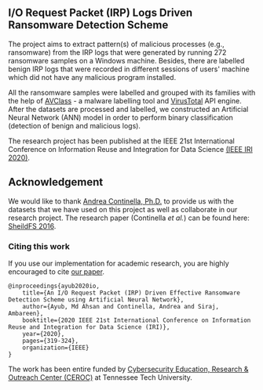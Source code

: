 ## I/O Request Packet (IRP) Logs Driven Ransomware Detection Scheme

The project aims to extract pattern(s) of malicious processes (e.g., ransomware) from the IRP logs that were generated by running 272 ransomware samples on a Windows machine. Besides, there are labelled benign IRP logs that were recorded in different sessions of users' machine which did not have any malicious program installed.

All the ransomware samples were labelled and grouped with its families with the help of [AVClass](https://github.com/malicialab/avclass) - a malware labelling tool and [VirusTotal](https://developers.virustotal.com/reference) API engine. After the datasets are processed and labelled, we constructed an Artificial Neural Network (ANN) model in order to perform binary classification (detection of benign and malicious logs).

The research project has been published at the IEEE 21st International Conference on Information Reuse and Integration for Data Science [(IEEE IRI 2020)](https://homepages.uc.edu/~niunn/IRI20/).


## Acknowledgement

We would like to thank [Andrea Continella, Ph.D.](https://conand.me/) to provide us with the datasets that we have used on this project as well as collaborate in our research project. The research paper (Continella _et al._) can be found here: [SheildFS 2016](https://dl.acm.org/doi/pdf/10.1145/2991079.2991110).


### Citing this work
If you use our implementation for academic research, you are highly encouraged to cite [our paper](https://ieeexplore.ieee.org/document/9191509).

```
@inproceedings{ayub2020io,
	title={An I/O Request Packet (IRP) Driven Effective Ransomware Detection Scheme using Artificial Neural Network},
	author={Ayub, Md Ahsan and Continella, Andrea and Siraj, Ambareen},
	booktitle={2020 IEEE 21st International Conference on Information Reuse and Integration for Data Science (IRI)},
	year={2020},
	pages={319-324},
	organization={IEEE}
}
```

The work has been entire funded by [Cybersecurity Education, Research & Outreach Center (CEROC)](https://www.tntech.edu/ceroc/) at Tennessee Tech University.
